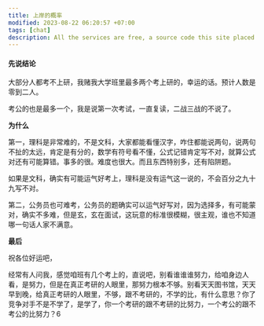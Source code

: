```yaml
---
title: 上岸的概率
modified: 2023-08-22 06:20:57 +07:00
tags: [chat]
description: All the services are free, a source code this site placed on github repository and intergration with netlify service, another service that you can use is github page for hosting your own static site.
---
```


####  先说结论

大部分人都考不上研，我赌我大学班里最多两个考上研的，幸运的话。预计人数是零到二人。

考公的也是最多一个，我是说第一次考试，一直复读，二战三战的不说了。

**为什么**

第一，理科是非常难的，不是文科，大家都能看懂汉字，咋住都能说两句，说两句不扯的太远，肯定是有分的，数学有符号看不懂，公式记错肯定写不对，就算公式对还有可能算错。事多的很。难度也很大。而且东西特别多，还有陷阱题。

如果是文科，确实有可能运气好考上，理科是没有运气这一说的，不会百分之九十九写不对。

第二，公务员也可难考，公务员的题确实可以运气好写对，因为选择多，有可能蒙对，确实不多难，但是玄，玄在面试，这玩意的标准很模糊，很主观，谁也不知道哪一句话人家不满意。

**最后**

祝各位好运吧，

经常有人问我，感觉咱班有几个考上的，直说吧，别看谁谁谁努力，给咱身边人看，是努力，但是在真正考研的人眼里，那努力根本不够。别看天天图书馆，天天早到晚，给真正考研的人眼里，不够，跟不考研的，不学的比，有什么意思？你了竞争对手不是不学了，是学了，你一个考研的跟不考研的比努力，一个考公的跟不考公的比努力？6




